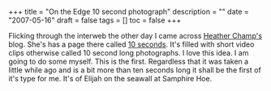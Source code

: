 +++
title = "On the Edge  10 second photograph"
description = ""
date = "2007-05-16"
draft = false
tags = []
toc = false
+++

Flicking through the interweb the other day I came across [Heather Champ's](http://www.hchamp.com/) blog. She's has a page there called [10 seconds](http://www.hchamp.com/10seconds/). It's filled with short video clips otherwise called 10 second long photographs. I love this idea. I am going to do some myself. This is the first. Regardless that it was taken a little while ago and is a bit more than ten seconds long it shall be the first of it's type for me. It's of Elijah on the seawall at Samphire Hoe.